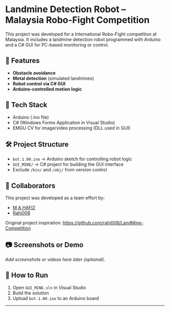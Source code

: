 # Landmine Detection Robot – Malaysia Robo-Fight Competition

This project was developed for a International Robo-Fight competition at Malaysia. It includes a landmine detection robot programmed with Arduino and a C# GUI for PC-based monitoring or control.

## 🚀 Features
- **Obstacle avoidance**
- **Metal detection** (simulated landmines)
- **Robot control via C# GUI**
- **Arduino-controlled motion logic**

## 🧠 Tech Stack
- Arduino (.ino file)
- C# (Windows Forms Application in Visual Studio)
- EMGU CV for image/video processing (DLL used in GUI)

## 🛠️ Project Structure
- `bot.1.00.ino` → Arduino sketch for controlling robot logic
- `GUI_MINE/` → C# project for building the GUI interface
- Exclude `/bin/` and `/obj/` from version control

## 🤝 Collaborators
This project was developed as a team effort by:

- [M A HAFIZ](https://github.com/MAHAFIZS)
- [Rahi008](https://github.com/rahi008)

Original project inspiration: https://github.com/rahi008/LandMine-Competition

## 📷 Screenshots or Demo
_Add screenshots or videos here later (optional)._

## 📁 How to Run
1. Open `GUI_MINE.sln` in Visual Studio
2. Build the solution
3. Upload `bot.1.00.ino` to an Arduino board

---

